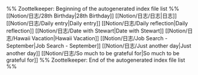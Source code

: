 %% Zoottelkeeper: Beginning of the autogenerated index file list  %%
 [[Notion/日志/28th Birthday|28th Birthday]]
 [[Notion/日志/日志|日志]]
 [[Notion/日志/Daily entry|Daily entry]]
 [[Notion/日志/Daily reflection|Daily reflection]]
 [[Notion/日志/Date with Stewart|Date with Stewart]]
 [[Notion/日志/Hawaii Vacation|Hawaii Vacation]]
 [[Notion/日志/Job Search - September|Job Search - September]]
 [[Notion/日志/Just another day|Just another day]]
 [[Notion/日志/So much to be grateful for|So much to be grateful for]]
%% Zoottelkeeper: End of the autogenerated index file list  %%
